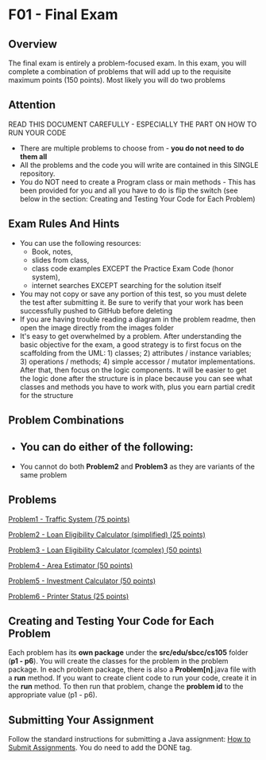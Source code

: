 # F01 - Final Exam

## Overview

The final exam is entirely a problem-focused exam. In this exam, you will complete a combination of problems that will add up to the requisite maximum points (150 points). Most likely you will  do two problems

## **Attention**

READ THIS DOCUMENT CAREFULLY - ESPECIALLY THE PART ON HOW TO RUN YOUR CODE

- There are multiple problems to choose from - **you do not need to do them all**
- All the problems and the code you will write are contained in this SINGLE repository. 
- You do NOT need to create a Program class or main methods - This has been provided for you and all you have to do is flip the switch (see below in the section: Creating and Testing Your Code for Each Problem)

## Exam Rules And Hints

- You can use the following resources: 
  - Book, notes, 
  - slides from class, 
  - class code examples EXCEPT the Practice Exam Code (honor system),
  - internet searches EXCEPT searching for the solution itself
- You may not copy or save any portion of this test, so you must delete the test after submitting it. Be sure to verify that your work has been successfully pushed to GitHub before deleting
- If you are having trouble reading a diagram in the problem readme, then open the image directly from the images folder
-  It's easy to get overwhelmed by a problem. After understanding the basic objective for the exam, a good strategy is to first focus on the scaffolding from the UML: 1) classes; 2) attributes / instance variables; 3) operations / methods; 4) simple accessor / mutator implementations. After that, then focus on the logic components. It will be easier to get the logic done after the structure is in place because you can see what classes and methods you have to work with, plus you earn partial credit for the structure 

## Problem Combinations

- You can do either of the following:
  - 
- You cannot do both **Problem2** and **Problem3** as they are variants of the same problem

## Problems

[Problem1 - Traffic System (75 points)](readme-p1.md)

[Problem2 - Loan Eligibility Calculator (simplified) (25 points)](readme-p2.md)

[Problem3 - Loan Eligibility Calculator (complex) (50 points)](readme-p3.md)

[Problem4 - Area Estimator (50 points)](readme-p4.md)

[Problem5 - Investment Calculator (50 points)](readme-p5.md)

[Problem6 - Printer Status (25 points)](readme-p6.md)

## Creating and Testing Your Code for Each Problem

Each problem has its **own package** under the **src/edu/sbcc/cs105** folder (**p1 - p6**). You will create the classes for the problem in the problem package.  In each problem package, there is also a **Problem[n]**.java file with a **run** method.  If you want to create client code to run your code, create it in the **run** method. To then run that problem, change the **problem id** to the appropriate value (p1 - p6).

## Submitting Your Assignment

Follow the standard instructions for submitting a Java assignment: [How to Submit Assignments](https://canvas.sbcc.edu/courses/25771/pages/how-to-submit-assignments-new?module_item_id=761292). You do need to add the DONE tag.

